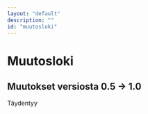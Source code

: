 ```yaml
---
layout: "default"
description: ""
id: "muutosloki"
---
```

# Muutosloki

## Muutokset versiosta 0.5 -> 1.0
Täydentyy
